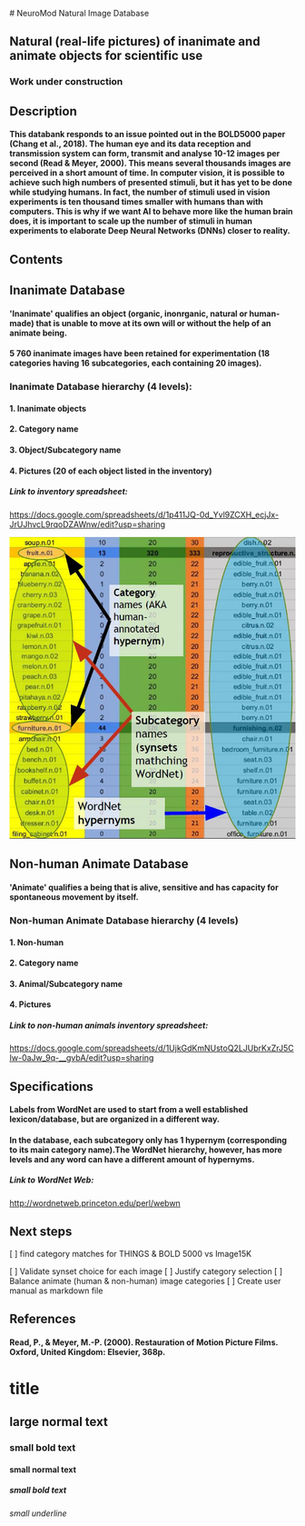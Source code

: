 ﻿﻿﻿﻿﻿# NeuroMod Natural Image Database
## Natural (real-life pictures) of inanimate and animate objects for scientific use
### Work under construction

## Description

#### This databank responds to an issue pointed out in the BOLD5000 paper (Chang et al., 2018). The human eye and its data reception and transmission system can form, transmit and analyse 10-12 images per second (Read & Meyer, 2000). This means several thousands images are perceived in a short amount of time. In computer vision, it is possible to achieve such high numbers of presented stimuli, but it has yet to be done while studying humans. In fact, the number of stimuli used in vision experiments is ten thousand times smaller with humans than with computers. This is why if we want AI to behave more like the human brain does, it is important to scale up the number of stimuli in human experiments to elaborate Deep Neural Networks (DNNs) closer to reality.

## Contents

## Inanimate Database

#### 'Inanimate' qualifies an object (organic, inonrganic, natural or human-made) that is unable to move at its own will or without the help of an animate being.
#### 5 760 inanimate images have been retained for experimentation (18 categories having 16 subcategories, each containing 20 images).

### Inanimate Database hierarchy (4 levels):

#### 1. Inanimate objects
#### 2. Category name
#### 3. Object/Subcategory name 
#### 4. Pictures (20 of each object listed in the inventory)

##### Link to inventory spreadsheet: 

https://docs.google.com/spreadsheets/d/1p411JQ-0d_Yvl9ZCXH_ecjJx-JrUJhvcL9rqoDZAWnw/edit?usp=sharing

![alt text][inventory_inanimate_example]

[inventory_inanimate_example]:https://github.com/FrancoisNadeau/ImageTask/blob/master/inventory_inanimate_example.jpg

## Non-human Animate Database

#### 'Animate' qualifies a being that is alive, sensitive and has capacity for spontaneous movement by itself.

### Non-human Animate Database hierarchy (4 levels)

#### 1. Non-human
#### 2. Category name
#### 3. Animal/Subcategory name
#### 4. Pictures

##### Link to non-human animals inventory spreadsheet:

https://docs.google.com/spreadsheets/d/1UjkGdKmNUstoQ2LJUbrKxZrJ5CIw-0aJw_9q-__gvbA/edit?usp=sharing


## Specifications

#### Labels from WordNet are used to start from a well established lexicon/database, but are organized in a different way. 

#### In the database, each subcategory only has 1 hypernym (corresponding to its main category name).The WordNet hierarchy, however, has more levels and any word can have a different amount of hypernyms.

##### Link to WordNet Web:

http://wordnetweb.princeton.edu/perl/webwn

## Next steps
[ ] find category matches for THINGS & BOLD 5000 vs Image15K


[ ] Validate synset choice for each image
[ ] Justify category selection
[ ] Balance animate (human & non-human) image categories
[ ] Create user manual as markdown file

## References
#### Read, P., & Meyer, M.-P. (2000). Restauration of Motion Picture Films. Oxford, United Kingdom: Elsevier, 368p.

# title
## large normal text
### small bold text
#### small normal text
##### small bold text
###### small underline






